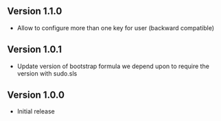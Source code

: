 ## Version 1.1.0

* Allow to configure more than one key for user (backward compatible)

## Version 1.0.1

* Update version of bootstrap formula we depend upon to require the version
  with sudo.sls

## Version 1.0.0

* Initial release
